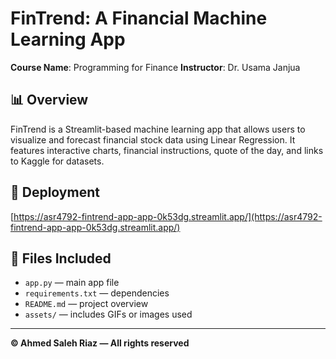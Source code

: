 # FinTrend: A Financial Machine Learning App

**Course Name**: Programming for Finance
**Instructor**: Dr. Usama Janjua

## 📊 Overview
FinTrend is a Streamlit-based machine learning app that allows users to visualize and forecast financial stock data using Linear Regression. It features interactive charts, financial instructions, quote of the day, and links to Kaggle for datasets.

## 🔗 Deployment
[https://asr4792-fintrend-app-app-0k53dg.streamlit.app/](https://asr4792-fintrend-app-app-0k53dg.streamlit.app/)

## 📁 Files Included
- `app.py` — main app file
- `requirements.txt` — dependencies
- `README.md` — project overview
- `assets/` — includes GIFs or images used

---

**© Ahmed Saleh Riaz — All rights reserved**
